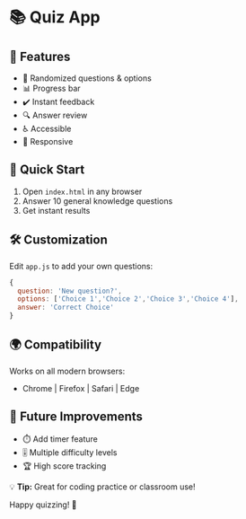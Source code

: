 # 📚 Quiz App

## 🎯 Features  
- 🔀 Randomized questions & options  
- 📊 Progress bar  
- ✔️ Instant feedback  
- 🔍 Answer review  
- ♿ Accessible  
- 📱 Responsive  

## 🚀 Quick Start  
1. Open `index.html` in any browser  
2. Answer 10 general knowledge questions  
3. Get instant results  

## 🛠 Customization  
Edit `app.js` to add your own questions:  
```javascript
{
  question: 'New question?',
  options: ['Choice 1','Choice 2','Choice 3','Choice 4'],
  answer: 'Correct Choice'
}
```

## 🌍 Compatibility  
Works on all modern browsers:  
- Chrome | Firefox | Safari | Edge  

## 🔮 Future Improvements  
- ⏱️ Add timer feature  
- 🎚️ Multiple difficulty levels  
- 🏆 High score tracking  

💡 **Tip:** Great for coding practice or classroom use!  

Happy quizzing! 🎉
